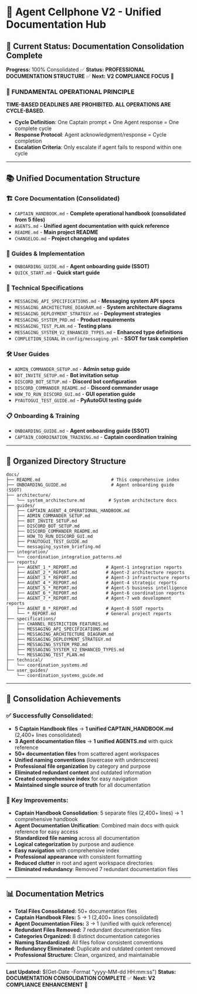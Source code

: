 # 🚀 **Agent Cellphone V2 - Unified Documentation Hub**

## **🎯 Current Status: Documentation Consolidation Complete**

**Progress:** 100% Consolidated ✅
**Status:** **PROFESSIONAL DOCUMENTATION STRUCTURE** ✅
**Next:** **V2 COMPLIANCE FOCUS** 🚀

### 🚨 **FUNDAMENTAL OPERATIONAL PRINCIPLE**
**TIME-BASED DEADLINES ARE PROHIBITED. ALL OPERATIONS ARE CYCLE-BASED.**
- **Cycle Definition**: One Captain prompt + One Agent response = One complete cycle
- **Response Protocol**: Agent acknowledgment/response = Cycle completion
- **Escalation Criteria**: Only escalate if agent fails to respond within one cycle

---

## **📚 Unified Documentation Structure**

### **🏗️ Core Documentation (Consolidated)**
- `CAPTAIN_HANDBOOK.md` - **Complete operational handbook (consolidated from 5 files)**
- `AGENTS.md` - **Unified agent documentation with quick reference**
- `README.md` - **Main project README**
- `CHANGELOG.md` - **Project changelog and updates**

### **📖 Guides & Implementation**
- `ONBOARDING_GUIDE.md` - **Agent onboarding guide (SSOT)**
- `QUICK_START.md` - **Quick start guide**

### **🔧 Technical Specifications**
- `MESSAGING_API_SPECIFICATIONS.md` - **Messaging system API specs**
- `MESSAGING_ARCHITECTURE_DIAGRAM.md` - **System architecture diagrams**
- `MESSAGING_DEPLOYMENT_STRATEGY.md` - **Deployment strategies**
- `MESSAGING_SYSTEM_PRD.md` - **Product requirements**
- `MESSAGING_TEST_PLAN.md` - **Testing plans**
- `MESSAGING_SYSTEM_V2_ENHANCED_TYPES.md` - **Enhanced type definitions**
- `COMPLETION_SIGNAL` in `config/messaging.yml` - **SSOT for task completion**

### **🛠️ User Guides**
- `ADMIN_COMMANDER_SETUP.md` - **Admin setup guide**
- `BOT_INVITE_SETUP.md` - **Bot invitation setup**
- `DISCORD_BOT_SETUP.md` - **Discord bot configuration**
- `DISCORD_COMMANDER_README.md` - **Discord commander usage**
- `HOW_TO_RUN_DISCORD_GUI.md` - **GUI operation guide**
- `PYAUTOGUI_TEST_GUIDE.md` - **PyAutoGUI testing guide**

### **📋 Onboarding & Training**
- `ONBOARDING_GUIDE.md` - **Agent onboarding guide (SSOT)**
- `CAPTAIN_COORDINATION_TRAINING.md` - **Captain coordination training**

---

## **📁 Organized Directory Structure**

```
docs/
├── README.md                           # This comprehensive index
├── ONBOARDING_GUIDE.md                 # Agent onboarding guide (SSOT)
├── architecture/
│   └── system_architecture.md         # System architecture docs
├── guides/
│   ├── CAPTAIN_AGENT_4_OPERATIONAL_HANDBOOK.md
│   ├── ADMIN_COMMANDER_SETUP.md
│   ├── BOT_INVITE_SETUP.md
│   ├── DISCORD_BOT_SETUP.md
│   ├── DISCORD_COMMANDER_README.md
│   ├── HOW_TO_RUN_DISCORD_GUI.md
│   ├── PYAUTOGUI_TEST_GUIDE.md
│   └── messaging_system_briefing.md
├── integration/
│   └── coordination_integration_patterns.md
├── reports/
│   ├── AGENT_1_*_REPORT.md           # Agent-1 integration reports
│   ├── AGENT_2_*_REPORT.md           # Agent-2 architecture reports
│   ├── AGENT_3_*_REPORT.md           # Agent-3 infrastructure reports
│   ├── AGENT_4_*_REPORT.md           # Agent-4 strategic reports
│   ├── AGENT_5_*_REPORT.md           # Agent-5 business intelligence
│   ├── AGENT_6_*_REPORT.md           # Agent-6 coordination reports
│   ├── AGENT_7_*_REPORT.md           # Agent-7 web development reports
│   ├── AGENT_8_*_REPORT.md           # Agent-8 SSOT reports
│   └── *_REPORT.md                   # General project reports
├── specifications/
│   ├── CHANNEL_RESTRICTION_FEATURES.md
│   ├── MESSAGING_API_SPECIFICATIONS.md
│   ├── MESSAGING_ARCHITECTURE_DIAGRAM.md
│   ├── MESSAGING_DEPLOYMENT_STRATEGY.md
│   ├── MESSAGING_SYSTEM_PRD.md
│   ├── MESSAGING_SYSTEM_V2_ENHANCED_TYPES.md
│   └── MESSAGING_TEST_PLAN.md
├── technical/
│   └── coordination_systems.md
└── user_guides/
    └── coordination_systems_guide.md
```

---

## **🧹 Consolidation Achievements**

### **✅ Successfully Consolidated:**
- **5 Captain Handbook files** → **1 unified CAPTAIN_HANDBOOK.md** (2,400+ lines consolidated)
- **3 Agent documentation files** → **1 unified AGENTS.md** with quick reference
- **50+ documentation files** from scattered agent workspaces
- **Unified naming conventions** (lowercase with underscores)
- **Professional file organization** by category and purpose
- **Eliminated redundant content** and outdated information
- **Created comprehensive index** for easy navigation
- **Maintained single source of truth** for all documentation

### **🎯 Key Improvements:**
- **Captain Handbook Consolidation**: 5 separate files (2,400+ lines) → 1 comprehensive handbook
- **Agent Documentation Unification**: Combined main docs with quick reference for easy access
- **Standardized file naming** across all documentation
- **Logical categorization** by purpose and audience
- **Easy navigation** with comprehensive index
- **Professional appearance** with consistent formatting
- **Reduced clutter** in root and agent workspace directories
- **Eliminated redundancy**: Removed 7 redundant documentation files

---

## **📊 Documentation Metrics**

- **Total Files Consolidated:** 50+ documentation files
- **Captain Handbook Files:** 5 → 1 (2,400+ lines consolidated)
- **Agent Documentation Files:** 3 → 1 (unified with quick reference)
- **Redundant Files Removed:** 7 redundant documentation files
- **Categories Organized:** 8 distinct documentation categories
- **Naming Standardized:** All files follow consistent conventions
- **Redundancy Eliminated:** Duplicate and outdated content removed
- **Professional Structure:** Clean, organized, and maintainable

---

**Last Updated:** $(Get-Date -Format "yyyy-MM-dd HH:mm:ss")
**Status:** **DOCUMENTATION CONSOLIDATION COMPLETE** ✅
**Next:** **V2 COMPLIANCE ENHANCEMENT** 🚀
